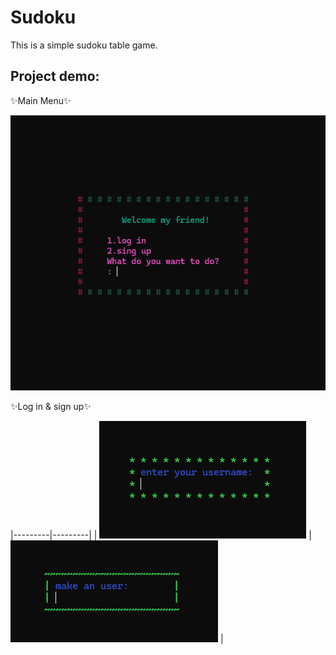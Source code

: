 # Sudoku
This is a simple sudoku table game.
## Project demo:

✨Main Menu✨

![img](https://github.com/Niloufar-Md/Sudoku/blob/main/images/Screenshot%202025-04-04%20130754.png?raw=true)


✨Log in & sign up✨

|---------|---------|
| ![Image1](https://github.com/Niloufar-Md/Sudoku/blob/main/images/Screenshot%202025-04-04%20130817.png?raw=true) | ![Image2](https://github.com/Niloufar-Md/Sudoku/blob/main/images/Screenshot%202025-04-04%20130843.png?raw=true) |




